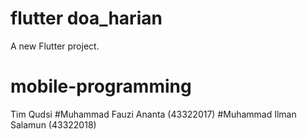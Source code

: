 # flutter doa_harian

A new Flutter project.
# mobile-programming
Tim Qudsi
#Muhammad Fauzi Ananta (43322017)
#Muhammad Ilman Salamun (43322018)
